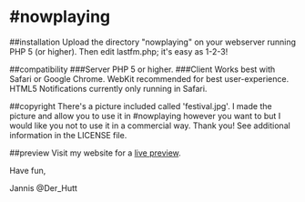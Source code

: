 \#nowplaying
==========

##installation
Upload the directory "nowplaying" on your webserver running PHP 5 (or higher). Then edit lastfm.php; it's easy as 1-2-3!

##compatibility
###Server
PHP 5 or higher.
###Client
Works best with Safari or Google Chrome. WebKit recommended for best user-experience. HTML5 Notifications currently only running in Safari.

##copyright
There's a picture included called 'festival.jpg'. I made the picture and allow you to use it in \#nowplaying however you want to but I would like you not to use it in a commercial way. Thank you!
See additional information in the LICENSE file.

##preview
Visit my website for a [live preview](http://nowplaying.jh0.eu "live preview").

Have fun, 

Jannis
@Der_Hutt
